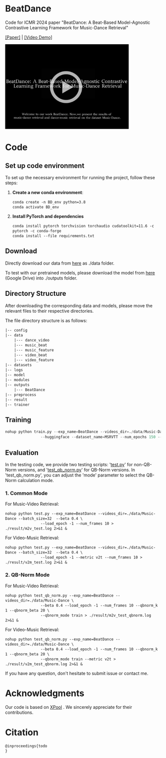 # BeatDance

Code for ICMR 2024 paper "BeatDance: A Beat-Based Model-Agnostic Contrastive Learning Framework for Music-Dance Retrieval"

[[Paper]](TODO) | [[Video Demo]](https://youtu.be/xAIB5ucYiuI?si=EwNu8BKcz8Y_jELx)

<a href="https://www.youtube.com/watch?v=xAIB5ucYiuI" target="_blank">
    <img src="https://github.com/XulongT/BeatDance/blob/main/demo/playbutton.png" alt="Watch the video" width="400"/>
</a>



# Code

## Set up code environment

To set up the necessary environment for running the project, follow these steps:

1. **Create a new conda environment**:   

   ```
   conda create -n BD_env python=3.8
   conda activate BD_env
   ```

2. **Install PyTorch and dependencies**
   ```
   conda install pytorch torchvision torchaudio cudatoolkit=11.6 -c pytorch -c conda-forge
   conda install --file requirements.txt
   ```

## Download

Directly download our data from [here](todo) as ./data folder.

To test with our pretrained models, please download the model from [here](https://drive.google.com/file/d/1AtxnGhVQ7Wa-i5obwqIY8mQGvoqHg4jO/view?usp=drive_link) (Google Drive)  into ./outputs folder.

## Directory Structure

After downloading the corresponding data and models, please move the relevant files to their respective directories.

The file directory structure is as follows:

```
|-- config
|-- data
    |--- dance_video
    |--- music_beat
    |--- music_feature
    |--- video_beat
    |--- video_feature
|-- datasets
|-- logs
|-- model
|-- modules
|-- outputs
    |--- BeatDance
|-- preprocess
|-- result
|-- trainer
```

## Training

```python
nohup python train.py --exp_name=BeatDance --videos_dir=./data/Music-Dance --batch_size=32  --beta 0.4 \
                --huggingface --dataset_name=MSRVTT --num_epochs 150 --num_frames 10 --dropout1 0.3 --dropout2 0.6 > ./result/train.log 2>&1 &
```

## Evaluation

In the testing code, we provide two testing scripts: '[test.py](https://github.com/XulongT/BeatDance/blob/main/test.py)' for non-QB-Norm versions, and '[test_qb_norm.py](https://github.com/XulongT/BeatDance/blob/main/test_qb_norm.py)' for QB-Norm versions. In 'test_qb_norm.py', you can adjust the 'mode' parameter to select the QB-Norm calculation mode. 

### 1. Common Mode

For Music-Video Retrieval:

    nohup python test.py --exp_name=BeatDance --videos_dir=./data/Music-Dance --batch_size=32  --beta 0.4 \
                    --load_epoch -1 --num_frames 10 > ./result/m2v_test.log 2>&1 &

For Video-Music Retrieval:

    nohup python test.py --exp_name=BeatDance --videos_dir=./data/Music-Dance --batch_size=32  --beta 0.4 \
                    --load_epoch -1 --metric v2t --num_frames 10 > ./result/v2m_test.log 2>&1 &

### 2. QB-Norm Mode

For Music-Video Retrieval:

    nohup python test_qb_norm.py --exp_name=BeatDance --videos_dir=./data/Music-Dance \
                    --beta 0.4 --load_epoch -1 --num_frames 10 --qbnorm_k 1 --qbnorm_beta 20 \
                    --qbnorm_mode train > ./result/m2v_test_qbnorm.log 2>&1 &

For Video-Music Retrieval:

```
nohup python test_qb_norm.py --exp_name=BeatDance --videos_dir=./data/Music-Dance \
                --beta 0.4 --load_epoch -1 --num_frames 10 --qbnorm_k 1 --qbnorm_beta 20 \
                --qbnorm_mode train --metric v2t > ./result/v2m_test_qbnorm.log 2>&1 &
```

If you have any question, don't hesitate to submit issue or contact me.

# Acknowledgments

Our code is based on [XPool](https://github.com/layer6ai-labs/xpool) . We sincerely appreciate for their contributions.

# Citation

    @inproceedings{todo
    }


